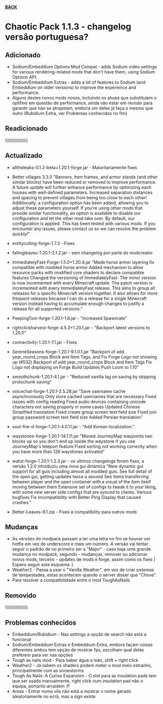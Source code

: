 [**BACK**](https://xemrael.github.io/Chaotic-Pack/Changelogs/index.html)

# Chaotic Pack 1.1.3 - changelog versão portuguesa?

## Adicionado

- Sodium/Embeddium Options Mod Compat - adds Sodium video settings for various rendering-related mods that don't have them, using Sodium Options API.
- Sodium/Embeddium Extras - adds a lot of features to Sodium (and Embeddium on older versions) to improve the experience and performance.
- Alguns destes novos mods novos, incluindo os atuais que substituiem o optifine em questão de performance, ainda vão estar em revisão para garantir que não se atropelam, embora um deles já faça o mesmo que outro (Rubidium Extra, ver Problemas conhecidos no fim)


## Readicionado
\\\\\\\\\\\\\\\\\\\\\\\\\\\\\\\\\
## Actualizado

- alltheleaks-0.1.2-beta+1.20.1-forge.jar - Maioritariamente fixes
- Better villages 3.3.0
	"Banners, item frames, and armor stands (and other similar blocks) have been reduced or removed to improve performance. A future update will further enhance performance by optimizing each houses with well-defined parameters.
	Increased separation distances and spacing to prevent villages from being too close to each other! Additionally, a configuration option has been added, allowing you to adjust these parameters yourself. If you're using other mods that provide similar functionality, an option is available to disable our configuration and let the other mod take over. By default, our configuration is applied. This has been tested with various mods. If you encounter any issues, please contact us so we can resolve the problem quickly!"
- entityculling-forge-1.7.3 - Fixes
- fallingleaves-1.20.1-2.1.2.jar - sem changelog por parte do modcreator
- ImmediatelyFast-Forge-1.5.0+1.20.4.jar
    "Made horse armor layering fix compatible with modded horse armor
    Added mechanism to allow resource packs with modified core shaders to declare compatible features
    Changed the versioning of ImmediatelyFast. The minor version is now incremented with every Minecraft update. The patch version is incremented with every ImmediatelyFast release. This aims to group all releases for a specific Minecraft version together. It also allows for more frequent releases because I can do a release for a single Minecraft version instead having to accumulate enough changes to justify a release for all supported versions."
- PeepingTom-forge-1.20.1-1.6.jar - "Increased Spawnrate"
- rightclickharvest-forge-4.5.3+1.20.1.jar - "Backport latest versions to 1.20.1!"
- connectivity-1.20.1-7.1.jar - Fixes
- SereneSeasons-forge-1.20.1-9.1.0.1.jar
	"Backport of add year_round_crops Block and Item Tags, and Fix Forge Logo not showing up (#532)
    Backport of add year_round_crops Block and Item Tags
    Fix Logo not displaying on Forge
    Build Updates
    Push Loom to 1.10"
- smoothchunk-1.20.1-4.1.jar - "Reduced vanilla lag on saving by skipping protochunk saving"
- voicechat-forge-1.20.1-2.5.28.jar
    "Save username cache asynchronously
    Only store cached usernames that are necessary
    Fixed issues with config reading
    Fixed audio devices containing unicode characters not saving properly in some cases
    Updated Chinese Simplified translation
    Fixed create group screen text field size
    Fixed join group password screen text field size
    Added Persian translation"
- soul-fire-d-forge-1.20.1-4.0.11.jar - "Add Korean localization."
- waystones-forge-1.20.1-14.1.11.jar
    "Moved JourneyMap waypoints two blocks up so you don't end up inside the waystone if you use JourneyMap's teleport feature
    Fixed sorting not working correctly when you have more than 128 waystones activated"
- watut-forge-1.20.1-1.2.3.jar - os ultimos changelogs foram fixes, a versão 1.2.0 introduziu uma nova gui dinamica
    "New dynamic gui support for all guis including almost all modded guis.
    See full detail of the open gui, getting updates twice a second
    See items transferring between player and the open container with a visual of the item itself moving between them
    Extensive set of configs to tweak it to your liking, with some new server side configs that are synced to clients.
    Various bugfixes
    Fix incompatibility with Better Ping Display that caused crashes."
	
- Better-Leaves-9.1.zip - Fixes e compatibility para outros mods


## Mudanças

- As versões do modpack passam a ter uma letra no fim se houver um hotfix em vez de underscore e mais um número. A versão vai tentar seguir o padrão de no primeiro ser a "Major" - caso haja uma grande mudança no modpack, segundo - mudanças, remover ou adicionar novos mods, terceiro - updates de mods e forge, assim como os fixes | Espero seguir este esquema :)
- Weather2 - Passa a usar o "Vanilla Weather", em vez de criar sistemas de tempestades, estas acontecem quando o server disser que "Chove".
- Para resolver a compatibilidade entre o mod ToughAsNails


## Removido
\\\\\\\\\\\\\\\\\\\\\\\\\\\\\\\\\
## Problemas conhecidos

- Embeddium/Rubidium - Nas settings a opção de search não está a funcionar
- Sodium/Embeddium Extras e Embeddium Extra, embora façam coisas diferentes ambos tem opção de mostrar fps, escolham qual delas preferem para ver nas opções
- Tough as nails mod - Para beber água a mão, shift + right click
- Weather2 - Já sabem os shaders podem meter o mod meio estranho, principalmente com as snowstorms
- Tough As Nails: A Curios Expansion - O slot para as insulation pads tem que ser usado manualmente, right click num insulation pad não o equipa, portanto arrastem :P
- Areas - Entrar numa vila não está a mostrar o nome gerado aleatoriamente no ecrã, mas a sign existe
